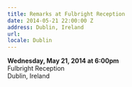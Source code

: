 ```yaml
---
title: Remarks at Fulbright Reception
date: 2014-05-21 22:00:00 Z
address: Dublin, Ireland
url: 
locale: Dublin
---
```


**Wednesday, May 21, 2014 at 6:00pm**  
Fulbright Reception  
Dublin, Ireland

